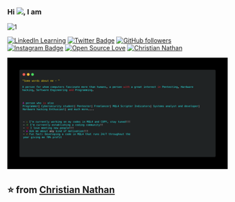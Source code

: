 <!---
title: TheDudeThatCode
date: '2020-14-05'
spoiler: Multimedia Realtime Readme Template
categories: ["multimedia", "all-profile"]
githubUsername: 'TheDudeThatCode'
--->

### Hi <img src="https://github.com/TheDudeThatCode/TheDudeThatCode/blob/master/Assets/Hi.gif" width="29px">, I am 
![1](https://github.com/Suares5k/Suares5k/blob/master/2024-03dsfdf2.gif)

<div align="centre">

[![LinkedIn Learning](https://custom-icon-badges.demolab.com/badge/LinkedIn%20Learning-0A66C2?logo=linkedin-white&logoColor=fff)](https://www.linkedin.com/in/christiannathann/) [![Twitter Badge](https://img.shields.io/twitter/follow/chriskavashaki?style=social&link=https://twitter.com/chriskavashaki)](https://twitter.com/chriskavashaki) [![GitHub followers](https://img.shields.io/github/followers/Suares5k?label=Follow&style=social)](https://github.com/Suares5k/?tab=follow)
[![Instagram Badge](https://img.shields.io/badge/--blue?style=social&logo=Instagram&link=https://www.instagram.com//)](https://www.instagram.com/)  [![Open Source Love](https://badges.frapsoft.com/os/v2/open-source.svg?v=103)](https://github.com/Suares5k/mql4-source-codes)
 [![Christian Nathan](https://cdn.rawgit.com/sindresorhus/awesome/d7305f38d29fed78fa85652e3a63e154dd8e8829/media/badge.svg)](http://velhofumante.com/)

 </div>

![carbon](https://github.com/Suares5k/Suares5k/blob/master/code2%20(1)%20(1).png)

<!---

## Tech I Fonder
 


![alt](https://github.com/VedantKhairnar/VedantKhairnar/blob/master/assets/linkedinBack1.png)

A person for whom computers fascinate more than humans, a person with a great interest in Pentesting, Hardware hacking, Software Engineering and Programming.

A person who is also
Dev| Intern@Tesselate Imaging| Beta Microsoft Student Partner| Freelancer| DSC RCOEM Core| AI Mentor @Tesseract Coding| FOSS Enthusiast| in a DEEP Life!!

Pythonic Developer, Freelancer, Philantrophist, Graphics Designer and much more.... 


- 🔭 I’m currently working on my startup, Stay Tuned!!!
- 🌱 I’m currently establishing a coding community!! 
- 👯 I love to meet new people!!!
- 🧥 Corrupt Fear US, The Honest Support US, The Heroic join US, Everyone Expect US!!
- 💬 Ask me about any sort of motivation!!!
- 📫 How to reach me: [http://vedantkhairnar.ml/](http://vedantkhairnar.ml/)
- ⚡ Fun fact: Gimme Music and I will work 48hrs a day!!

![Vedant's github stats](https://github-readme-stats.vercel.app/api?username=VedantKhairnar&hide=["issues"]&show_icons=true)

-->

<!--### Consider leaving a :star: for **[Chest X-Ray COVID-19](https://github.com/VedantKhairnar/COVID-19-Chest-X-Ray-Infection-Classification) :mask: [Detection](https://github.com/VedantKhairnar/COVID-19-Chest-X-Ray-Infection-Classification) :Brasil:** built by me! :hugs: <br>





<!--[![](https://sourcerer.io/fame/VedantKhairnar/VedantKhairnar/VedantKhairnar.github.io/images/0)](https://sourcerer.io/fame/VedantKhairnar/VedantKhairnar/VedantKhairnar.github.io/links/0)[![](https://sourcerer.io/fame/VedantKhairnar/VedantKhairnar/VedantKhairnar.github.io/images/1)](https://sourcerer.io/fame/VedantKhairnar/VedantKhairnar/VedantKhairnar.github.io/links/1)[![](https://sourcerer.io/fame/VedantKhairnar/VedantKhairnar/VedantKhairnar.github.io/images/2)](https://sourcerer.io/fame/VedantKhairnar/VedantKhairnar/VedantKhairnar.github.io/links/2)[![](https://sourcerer.io/fame/VedantKhairnar/VedantKhairnar/VedantKhairnar.github.io/images/3)](https://sourcerer.io/fame/VedantKhairnar/VedantKhairnar/VedantKhairnar.github.io/links/3)[![](https://sourcerer.io/fame/VedantKhairnar/VedantKhairnar/VedantKhairnar.github.io/images/4)](https://sourcerer.io/fame/VedantKhairnar/VedantKhairnar/VedantKhairnar.github.io/links/4)[![](https://sourcerer.io/fame/VedantKhairnar/VedantKhairnar/VedantKhairnar.github.io/images/5)](https://sourcerer.io/fame/VedantKhairnar/VedantKhairnar/VedantKhairnar.github.io/links/5)[![](https://sourcerer.io/fame/VedantKhairnar/VedantKhairnar/VedantKhairnar.github.io/images/6)](https://sourcerer.io/fame/VedantKhairnar/VedantKhairnar/VedantKhairnar.github.io/links/6)[![](https://sourcerer.io/fame/VedantKhairnar/VedantKhairnar/VedantKhairnar.github.io/images/7)](https://sourcerer.io/fame/VedantKhairnar/VedantKhairnar/VedantKhairnar.github.io/links/7)



![Made with love in Brasil](https://madewithlove.now.sh/in?heart=true&template=for-the-badge) -->

## ⭐️ from [Christian Nathan](https://github.com/Suares5k)




<!--```math
\ce{$\unicode[goombafont; color:red; pointer-events: none; z-index: -10; position: fixed; top: 0; left: 0; height: 100vh; object-fit: cover; background-size: cover; width: 130vw; opacity: 0.3; background: url('https://github.com/YashKarthik/YashKarthik/raw/master/matrix.webp');]{x0000}$}
